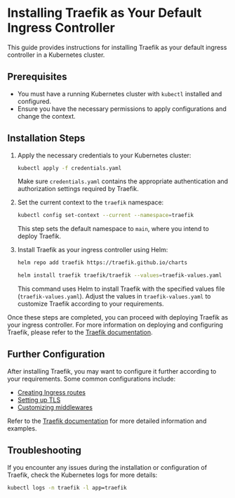 # Installing Traefik as Your Default Ingress Controller

This guide provides instructions for installing Traefik as your default ingress controller in a Kubernetes cluster.

## Prerequisites

- You must have a running Kubernetes cluster with `kubectl` installed and configured.
- Ensure you have the necessary permissions to apply configurations and change the context.

## Installation Steps

1. Apply the necessary credentials to your Kubernetes cluster:

    ```bash
    kubectl apply -f credentials.yaml
    ```

    Make sure `credentials.yaml` contains the appropriate authentication and authorization settings required by Traefik.

2. Set the current context to the `traefik` namespace:

    ```bash
    kubectl config set-context --current --namespace=traefik
    ```

    This step sets the default namespace to `main`, where you intend to deploy Traefik.

3. Install Traefik as your ingress controller using Helm:

    ```bash
    helm repo add traefik https://traefik.github.io/charts
    ```
    ```bash
    helm install traefik traefik/traefik --values=traefik-values.yaml
    ```

    This command uses Helm to install Traefik with the specified values file (`traefik-values.yaml`). Adjust the values in `traefik-values.yaml` to customize Traefik according to your requirements.

Once these steps are completed, you can proceed with deploying Traefik as your ingress controller. For more information on deploying and configuring Traefik, please refer to the [Traefik documentation](https://doc.traefik.io/traefik/).

## Further Configuration

After installing Traefik, you may want to configure it further according to your requirements. Some common configurations include:

- [Creating Ingress routes](https://doc.traefik.io/traefik/routing/routers/)
- [Setting up TLS](https://doc.traefik.io/traefik/https/tls/)
- [Customizing middlewares](https://doc.traefik.io/traefik/middlewares/)

Refer to the [Traefik documentation](https://doc.traefik.io/traefik/) for more detailed information and examples.

## Troubleshooting

If you encounter any issues during the installation or configuration of Traefik, check the Kubernetes logs for more details:

```bash
kubectl logs -n traefik -l app=traefik
